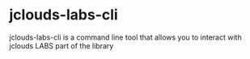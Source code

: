 jclouds-labs-cli
================

jclouds-labs-cli is a command line tool that allows you to interact with jclouds LABS part of the library
